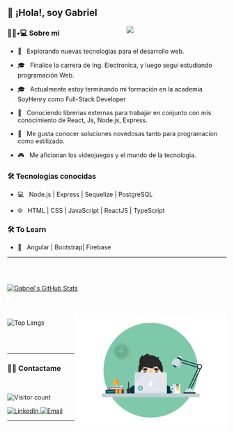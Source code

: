 ### 
<h2>👋 ¡Hola!, soy Gabriel</h2>

<img align='right' src="https://media.giphy.com/media/M9gbBd9nbDrOTu1Mqx/giphy.gif" width="230">

<h3> 👨🏻•💻 Sobre mi </h3>


- 🤔 &nbsp; Explorando nuevas tecnologias para el desarrollo web.

- 🎓 &nbsp; Finalice la carrera de Ing. Electronica, y luego segui estudiando programación Web.

- 🎓 &nbsp; Actualmente estoy terminando mi formación en la academia SoyHenry como Full-Stack Developer

- 🌱 &nbsp; Conociendo librerias externas para trabajar en conjunto con mis conocimiento de React, Js, Node.js, Express.

- 🧠 &nbsp; Me gusta conocer soluciones novedosas tanto para programacion como estilizado.

- 🎮 &nbsp; Me aficionan los videojuegos y el mundo de la tecnologia.


<h3>🛠 Tecnologias conocidas</h3>



- 💻 &nbsp; Node.js | Express | Sequelize | PostgreSQL

- 🌐 &nbsp; HTML | CSS | JavaScript | ReactJS | TypeScript


<h3>🛠 To Learn</h3>

- 🔧 &nbsp; Angular | Bootstrap| Firebase

<hr>



<br/><br/>

[![Gabriel's GitHub Stats](https://github-readme-stats.vercel.app/api?username=gabriel20x&show_icons=true&theme=vue-dark)](https://github.com/gabriel20x)

<br/>

<br/>

<img src="https://github.com/nirala69/nirala69/blob/master/70804f7e25b11f29db904f2fa7b4cd9d.gif" width="350" align='right'>

![Top Langs](https://github-readme-stats.vercel.app/api/top-langs/?username=gabriel20x&show_icons=true)

<br><br>



<hr>



<h3> 🤝🏻 Contactame </h3>

<br>


![Visitor count](https://visitor-badge.laobi.icu/badge?page_id=sgabriel20x.gabriel20x)

<p>

  <a href="https://www.linkedin.com/in/gabrielgarcia-full-stack-developer/">
    <img alt="LinkedIn" src="https://img.shields.io/badge/LinkedIn-Gabriel%20Garcia-blue?style=flat-square&logo=linkedin">
   </a>

  <a href="mailto:gabrielgarciatorresm3@gmail.com">
    <img alt="Email" src="https://img.shields.io/badge/Email-gabrielgarciatorresm3@gmail.com-blue?style=flat-square&logo=gmail">
  </a>

</p>

<hr>
